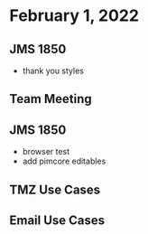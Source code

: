 # February 1, 2022

## JMS 1850
- thank you styles

## Team Meeting

## JMS 1850
- browser test
- add pimcore editables

## TMZ Use Cases

## Email Use Cases
